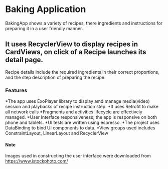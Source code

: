 # Baking Application
BakingApp shows a variety of recipes, there ingredients and instructions for preparing it in a user friendly manner.

## It uses RecyclerView to display recipes in CardViews, on click of a Recipe launches its detail page.
Recipe details include the required ingredients in their correct proportions, and the step description of preparing the recipe.

### **Features**
*The app uses ExoPlayer library to display amd manage media(video) session and playbacks of recipe instruction step.
*It uses Retrofit to make all network calls
*Fragments and activities lifecycle are effectively managed.
*User Interface responsiveness; the app is responsive on both phone and tablets.
*UI tests are written using espresso.
*The project uses DataBinding to bind UI components to data.
*View groups used includes ConstraintLayout, LinearLayout and RecyclerView

#### **Note**
Images used in constructing the user interface were downloaded from https://www.istockphoto.com/